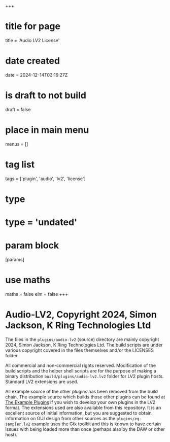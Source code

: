 +++
# title for page
title = 'Audio LV2 License'
# date created
date = 2024-12-14T03:16:27Z
# is draft to not build
draft = false
# place in main menu
menus = []
# tag list
tags = ['plugin', 'audio', 'lv2', 'license']
# type
# type = 'undated'
# param block
[params]
# use maths
maths = false
elm = false
+++

# Audio-LV2, Copyright 2024, Simon Jackson, K Ring Technologies Ltd

The files in the `plugins/audio-lv2` (source) directory are mainly copyright
2024, Simon Jackson, K Ring Technologies Ltd. The build scripts are under
various copyright covered in the files themselves and/or the LICENSES folder.

All commercial and non-commercial rights reserved. Modification of the build
scripts and the helper shell scripts are for the purpose of making a binary
distribution `build/plugins/audio-lv2.lv2` folder for LV2 plugin hosts. Standard
LV2 extensions are used.

All example source of the other plugins has been removed from the build chain.
The example source which builds those other plugins can be found at
[The Example Plugins](https://gitlab.com/lv2/lv2/-/tree/main/plugins) if you
wish to develop your own plugins in the LV2 format. The extensions used are
also available from this repository. It is an excellent source of initial
information, but you are suggested to obtain information on GUI design from
other sources as the `plugins/eg-sampler.lv2` example uses the Gtk toolkit and
this is known to have certain issues with being loaded more than once (perhaps
also by the DAW or other host).
